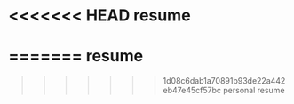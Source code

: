 <<<<<<< HEAD
resume
======

=======
resume
======

>>>>>>> 1d08c6dab1a70891b93de22a442eb47e45cf57bc
personal resume